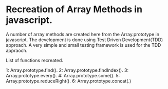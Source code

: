 # Recreation of Array Methods in javascript.

A number of array methods are created here from the Array.prototype in javascript. The development is done using Test Driven Development(TDD) approach. A very simple and small testing framework is used for the TDD appraoch. 

List of functions recreated.

1: Array.prototype.find().
2: Array.prototype.findIndex().
3: Array.prototype.every().
4: Array.prototype.some().
5: Array.prototype.reduceRight().
6: Array.prototype.concat(.)